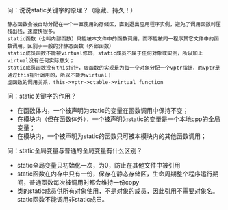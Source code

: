 问：说说static关键字的原理？（隐藏、持久！）
```
静态函数会被自动分配在一个一直使用的存储区，直到退出应用程序实例，避免了调用函数时压栈出栈，速度快很多。
static函数（也叫内部函数）只能被本文件中的函数调用，而不能被同一程序其它文件中的函数调用。区别于一般的非静态函数（外部函数）
static成员函数不能被virtual修饰，static成员不属于任何对象或实例，所以加上virtual没有任何实际意义；
static成员函数没有this指针，虚函数的实现是为每一个对象分配一个vptr指针，而vptr是通过this指针调用的，所以不能为virtual；
虚函数的调用关系，this->vptr->ctable->virtual function
```
问：static关键字的作用？
- 在函数体内，一个被声明为static的变量在函数调用中保持不变；
- 在模块内（但在函数体外），一个被声明为static的变量是一个本地cpp的全局变量；
- 在模块内，一个被声明为static的函数只可被本模块内的其他函数调用；

问：static全局变量与普通的全局变量有什么区别？
- static全局变量只初始化一次，为0，防止在其他文件中被引用
- static函数在内存中只有一份，保存在静态存储区，生命周期整个程序运行期间，普通函数每次被调用时都会维持一份copy
- 类的static成员供所有对象使用，不是对象的成员，因此引用不需要对象名。static函数不能调用非static成员。